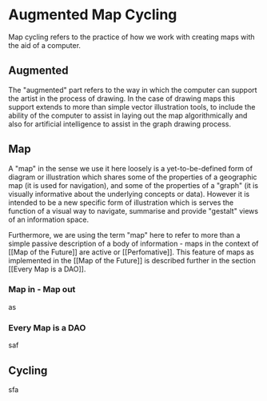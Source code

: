 # Augmented Map Cycling

Map cycling refers to the practice of how we work with creating maps with the aid of a computer. 

## Augmented

The "augmented" part refers to the way in which the computer can support the artist in the process of drawing. In the case of drawing maps this support extends to more than simple vector illustration tools, to include the ability of the computer to assist in laying out the map algorithmically and also for artificial intelligence to assist in the graph drawing process.

## Map
A "map" in the sense we use it here loosely is a yet-to-be-defined form of diagram or illustration which shares some of the properties of a geographic map (it is used for navigation), and some of the properties of a "graph" (it is visually informative about the underlying concepts or data). However it is intended to be a new specific form of illustration which is serves the function of a visual way to navigate, summarise and provide "gestalt" views of an information space.

Furthermore, we are using the term "map" here to refer to more than a simple passive description of a body of information - maps in the context of [[Map of the Future]] are active or [[Perfomative]]. This feature of maps as implemented in the [[Map of the Future]] is described further in the section [[Every Map is a DAO]].

### Map in - Map out
as

### Every Map is a DAO
saf

## Cycling

sfa